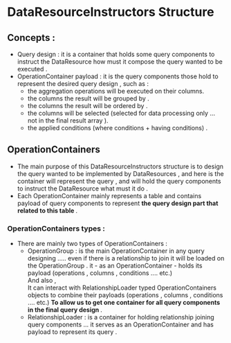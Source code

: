 # DataResourceInstructors Structure

## Concepts :
- Query design : it is a container that holds some query components to instruct the DataResource how must it compose the query wanted to be executed .
- OperationContainer payload : it is the query components those hold to represent the desired query design , such as :
    - the aggregation operations will be executed on their columns.
    - the columns the result will be grouped by .
    - the columns the result will be ordered by .
    - the columns will be selected (selected for data processing only ... not in the final result array ).
    - the applied conditions (where conditions + having conditions) .

## OperationContainers
- The main purpose of this DataResourceInstructors structure is to design the query wanted to be implemented by DataResources , and here is the container will represent the query ,
and will hold the query components to instruct the DataResource what must it do .
- Each OperationContainer mainly represents a table and contains payload of query components to represent <b>the query design part that related to this table  </b>. 

### OperationContainers types :
- There are mainly two types of OperationContainers :
  - OperationGroup : is the main OperationContainer in any query designing ..... even if there is a relationship to join it will be loaded on the OperationGroup .
    it - as an OperationContainer - holds its payload (operations , columns , conditions .... etc.) <br>
    And also , <br>
    It can interact with RelationshipLoader typed OperationContainers objects to combine their payloads (operations , columns , conditions .... etc.)
    <b> To allow us to get one container for all query components in the final query design </b> .
  - RelationshipLoader : is a container for holding relationship joining query components ... it serves as an OperationContainer and has payload to represent its query .  
